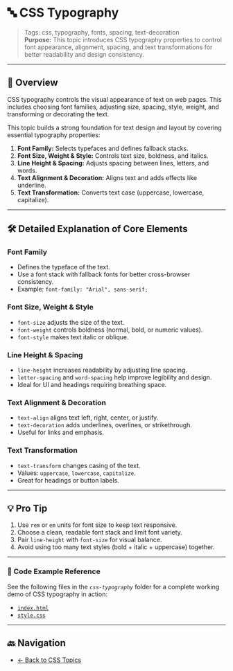 # 🔤 CSS Typography

> Tags: css, typography, fonts, spacing, text-decoration  
> **Purpose:** This topic introduces CSS typography properties to control font appearance, alignment, spacing, and text transformations for better readability and design consistency.

---

## 📖 Overview

CSS typography controls the visual appearance of text on web pages. This includes choosing font families, adjusting size, spacing, style, weight, and transforming or decorating the text.

This topic builds a strong foundation for text design and layout by covering essential typography properties:

1. **Font Family:** Selects typefaces and defines fallback stacks.  
2. **Font Size, Weight & Style:** Controls text size, boldness, and italics.  
3. **Line Height & Spacing:** Adjusts spacing between lines, letters, and words.  
4. **Text Alignment & Decoration:** Aligns text and adds effects like underline.  
5. **Text Transformation:** Converts text case (uppercase, lowercase, capitalize).  

---

## 🛠️ Detailed Explanation of Core Elements

### Font Family

- Defines the typeface of the text.  
- Use a font stack with fallback fonts for better cross-browser consistency.  
- Example: `font-family: "Arial", sans-serif;`

### Font Size, Weight & Style

- `font-size` adjusts the size of the text.  
- `font-weight` controls boldness (normal, bold, or numeric values).  
- `font-style` makes text italic or oblique.

### Line Height & Spacing

- `line-height` increases readability by adjusting line spacing.  
- `letter-spacing` and `word-spacing` help improve legibility and design.  
- Ideal for UI and headings requiring breathing space.

### Text Alignment & Decoration

- `text-align` aligns text left, right, center, or justify.  
- `text-decoration` adds underlines, overlines, or strikethrough.  
- Useful for links and emphasis.

### Text Transformation

- `text-transform` changes casing of the text.  
- Values: `uppercase`, `lowercase`, `capitalize`.  
- Great for headings or button labels.

---

## 💡 Pro Tip

1. Use `rem` or `em` units for font size to keep text responsive.  
2. Choose a clean, readable font stack and limit font variety.  
3. Pair `line-height` with `font-size` for visual balance.  
4. Avoid using too many text styles (bold + italic + uppercase) together.

---

### 🧪 Code Example Reference

See the following files in the _`css-typography`_ folder for a complete working demo of CSS typography in action:

- [`index.html`](index.html)  
- [`style.css`](style.css)

---

## 🔙 Navigation

- [← Back to CSS Topics](../README.md)
